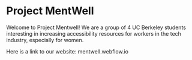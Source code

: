 # Project MentWell

Welcome to Project Mentwell! We are a group of 4 UC Berkeley students interesting in increasing accessibility resources for workers in the tech industry, especially for women.

Here is a link to our website: mentwell.webflow.io
